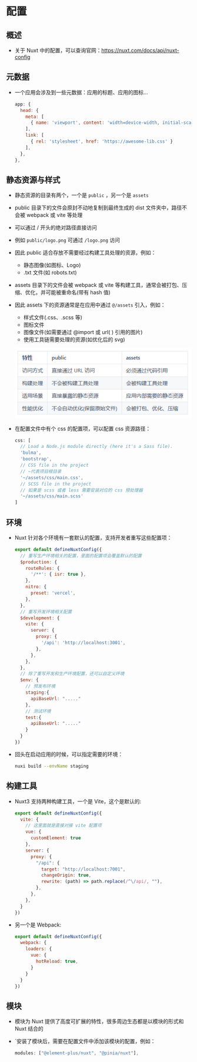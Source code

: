 # 配置

## 概述

+ 关于 Nuxt 中的配置，可以查询官网：https://nuxt.com/docs/api/nuxt-config

## 元数据

+ 一个应用会涉及到一些元数据：应用的标题、应用的图标...

  ```js
  app: {
    head: {
      meta: [
        { name: 'viewport', content: 'width=device-width, initial-scale=1' }
      ],
      link: [
        { rel: 'stylesheet', href: 'https://awesome-lib.css' }
      ],
    },
  },
  ```

## 静态资源与样式

+ 静态资源的目录有两个，一个是 `public` ，另一个是 `assets`

+ public 目录下的文件会原封不动地复制到最终生成的 dist 文件夹中，路径不会被 webpack 或 vite 等处理
+ 可以通过 / 开头的绝对路径直接访问
+ 例如 `public/logo.png` 可通过 `/logo.png` 访问
+ 因此 public 适合存放不需要经过构建工具处理的资源，例如：

  + 静态图像(如图标、Logo)
  + .txt 文件(如 robots.txt)

+ assets 目录下的文件会被 webpack 或 vite 等构建工具，通常会被打包、压缩、优化，并可能被重命名(带有 hash 值)
+ 因此 assets 下的资源通常是在应用中通过 `@/assets` 引入，例如：

  + 样式文件(.css、.scss 等)
  + 图标文件
  + 图像文件(如需要通过 @import 或 url( ) 引用的图片)
  + 使用工具链需要处理的资源(如优化后的 svg)

  ![alt text](images/public与assets对比.png)

+ 在配置文件中有个 css 的配置项，可以配置 css 资源路径：

  ```js
  css: [
    // Load a Node.js module directly (here it's a Sass file).
    'bulma',
    'bootstrap',
    // CSS file in the project
    // ~代表项目根目录
    '~/assets/css/main.css',
    // SCSS file in the project
    // 如果是 scss 或者 less 需要安装对应的 css 预处理器
    '~/assets/css/main.scss'
  ]
  ```

## 环境

+ Nuxt 针对各个环境有一套默认的配置，支持开发者重写这些配置项：

  ```js
  export default defineNuxtConfig({
    // 重写生产环境相关的配置，里面的配置项会覆盖默认的配置
    $production: {
      routeRules: {
        '/**': { isr: true },
      },
      nitro: {
        preset: 'vercel',
      },
    },
    // 重写开发环境相关配置
    $development: {
      vite: {
        server: {
          proxy: {
            '/api': 'http://localhost:3001',
          },
        },
      },
    },
    // 除了重写开发和生产环境配置，还可以自定义环境
    $env: {
      // 预发布环境
      staging:{
        apiBaseUrl: "....."
      },
      // 测试环境
      test:{
        apiBaseUrl: "....."
      }
    }
  })
  ```

+ 回头在启动应用的时候，可以指定需要的环境：

  ```bash
  nuxi build --envName staging
  ```

## 构建工具

+ Nuxt3 支持两种构建工具，一个是 Vite，这个是默认的:

  ```js
  export default defineNuxtConfig({
    vite: {
      // 这里面就是直接对接 vite 配置项
      vue: {
        customElement: true
      },
      server: {
        proxy: {
          "/api": {
            target: "http://localhost:7001",
            changeOrigin: true,
            rewrite: (path) => path.replace(/^\/api/, ""),
          },
        },
      },
    }
  })
  ```

+ 另一个是 Webpack:

  ```js
  export default defineNuxtConfig({
    webpack: {
      loaders: {
        vue: {
          hotReload: true,
        }
      }
    }
  })
  ```

## 模块

+ 模块为 Nuxt 提供了高度可扩展的特性，很多周边生态都是以模块的形式和 Nuxt 结合的
+ `安装了模块后，需要在配置文件中添加该模块的配置，例如：

  ```js
  modules: ["@element-plus/nuxt", "@pinia/nuxt"],
  ```
